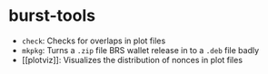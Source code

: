 # burst-tools

- `check`: Checks for overlaps in plot files
- `mkpkg`: Turns a `.zip` file BRS wallet release in to a `.deb` file badly
- [[plotviz]]: Visualizes the distribution of nonces in plot files

